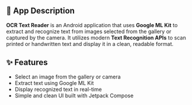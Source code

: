 <h2>📝 App Description</h2>
<p><strong>OCR Text Reader</strong> is an Android application that uses <strong>Google ML Kit</strong> to extract and recognize text from images selected from the gallery or captured by the camera. It utilizes modern <strong>Text Recognition APIs</strong> to scan printed or handwritten text and display it in a clean, readable format.</p>

<h2>✨ Features</h2>
<ul>
  <li>Select an image from the gallery or camera</li>
  <li>Extract text using Google ML Kit</li>
  <li>Display recognized text in real-time</li>
  <li>Simple and clean UI built with Jetpack Compose</li>
</ul>
